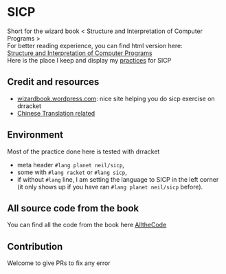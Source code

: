 # SICP  
Short for the wizard book < Structure and Interpretation of Computer Programs >  
For better reading experience, you can find html version here:  
[Structure and Interpretation of Computer Programs](http://sarabander.github.io/sicp/html/index.xhtml#SEC_Contents)  
Here is the place I keep and display my [practices](https://github.com/soulomoon/SICP) for SICP  

## Credit and resources
* [wizardbook.wordpress.com](https://wizardbook.wordpress.com/2010/12/25/exercise-4-3/): nice site helping you do sicp exercise on drracket
* [Chinese Translation related](https://github.com/DeathKing/Learning-SICP)


## Environment
Most of the practice done here is tested with drracket 
* meta header `#lang planet neil/sicp`,  
* some with `#lang racket` or `#lang sicp`,  
* if without `#lang` line, I am setting the language to SICP in the left corner (it only shows up if you have ran `#lang planet neil/sicp` before).  

## All source code from the book
You can find all the code from the book here
[AlltheCode](https://mitpress.mit.edu/sicp/code/index.html)

## Contribution
Welcome to give PRs to fix any error

